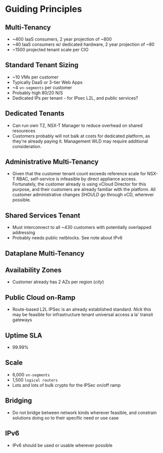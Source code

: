 # Guiding Principles

## Multi-Tenancy

- ~400 IaaS consumers, 2 year projection of ~800
- ~40 IaaS consumers w/ dedicated hardware, 2 year projection of ~80
- ~1500 projected tenant scale per CIO

## Standard Tenant Sizing

- ~10 VMs per customer
- Typically DaaS or 3-tier Web Apps
- ~4 `vn-segments` per customer
- Probably high 80/20 N/S
- Dedicated IPs per tenant - for IPsec L2L, and public services?

## Dedicated Tenants

- Can run own TZ, NSX-T Manager to reduce overhead on shared resoureces
- Customers probably will not balk at costs for dedicated platform, as they're already paying it. Management WLD may require additional consideration.

## Administrative Multi-Tenancy

- Given that the customer tenant count exceeds reference scale for NSX-T RBAC, self-service is infeasible by direct appliance access. Fortunately, the customer already is using vCloud Director for this purpose, and their customers are already familiar with the platform. All customer administrative changes *SHOULD* go through vCD, wherever possible.

## Shared Services Tenant

- Must interconnect to all ~430 customers with potentially overlapped addressing
- Probably needs public netblocks. See note about IPv6

## Dataplane Multi-Tenancy

## Availability Zones

- Customer already has 2 AZs per region (*city*)

## Public Cloud on-Ramp

- Route-based L2L IPSec is an already established standard. *Nick* this may be feasible for infrastructure tenant universal access a la' transit gateways

## Uptime SLA

- 99.99%

## Scale

- 6,000 `vn-segments`
- 1,500 `logical routers`
- Lots and lots of bulk crypto for the IPSec on/off ramp

## Bridging

- Do not bridge between network kinds wherever feasible, and constrain solutions doing so to their specific need or use case

## IPv6

- IPv6 should be used or usable wherever possible
